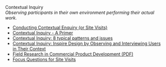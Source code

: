 Contextual Inquiry  
_Observing participants in their own environment performing their actual work._

*   [Conducting Contextual Enquiry (or Site Visits)](http://uxmastery.com/conducting-contextual-enquiry-or-site-visits/)
*   [Contextual Inquiry - A Primer](http://www.sitepoint.com/contextual-enquiry-primer/)
*   [Contextual Inquiry: 8 typical patterns and issues](https://uxdesign.cc/contextual-inquiry-8-typical-patterns-and-issues-b525905ce137)
*   [Contextual Inquiry: Inspire Design by Observing and Interviewing Users in Their Context](https://www.nngroup.com/articles/contextual-inquiry/)
*   [Field Research in Commercial Product Development (PDF)](http://teced.com/wp-content/uploads/2011/06/upa2003_lk_tk_ovhs-commercial-product-development1.pdf)
*   [Focus Questions for Site Visits](http://www.uie.com/brainsparks/2007/02/22/focus-questions-for-site-visits/)  
